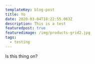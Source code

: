 ```yaml
---
templateKey: blog-post
title: Yo
date: 2020-03-04T18:22:55.063Z
description: This is a test
featuredpost: true
featuredimage: /img/products-grid2.jpg
tags:
  - testing
---
```

Is this thing on?